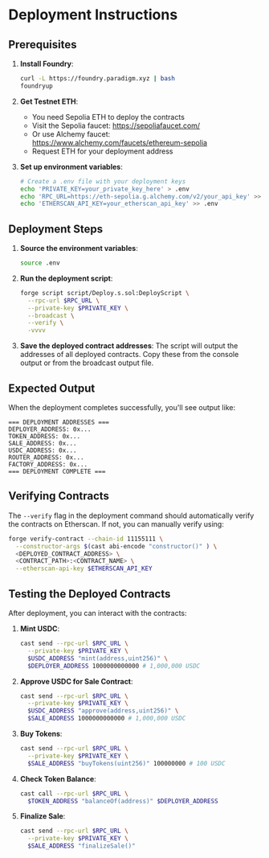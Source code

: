 # Deployment Instructions

## Prerequisites

1. **Install Foundry**:
   ```bash
   curl -L https://foundry.paradigm.xyz | bash
   foundryup
   ```

2. **Get Testnet ETH**:
   - You need Sepolia ETH to deploy the contracts
   - Visit the Sepolia faucet: https://sepoliafaucet.com/
   - Or use Alchemy faucet: https://www.alchemy.com/faucets/ethereum-sepolia
   - Request ETH for your deployment address

3. **Set up environment variables**:
   ```bash
   # Create a .env file with your deployment keys
   echo 'PRIVATE_KEY=your_private_key_here' > .env
   echo 'RPC_URL=https://eth-sepolia.g.alchemy.com/v2/your_api_key' >> .env
   echo 'ETHERSCAN_API_KEY=your_etherscan_api_key' >> .env
   ```

## Deployment Steps

1. **Source the environment variables**:
   ```bash
   source .env
   ```

2. **Run the deployment script**:
   ```bash
   forge script script/Deploy.s.sol:DeployScript \
     --rpc-url $RPC_URL \
     --private-key $PRIVATE_KEY \
     --broadcast \
     --verify \
     -vvvv
   ```

3. **Save the deployed contract addresses**:
   The script will output the addresses of all deployed contracts. Copy these from the console output or from the broadcast output file.

## Expected Output

When the deployment completes successfully, you'll see output like:

```
=== DEPLOYMENT ADDRESSES ===
DEPLOYER_ADDRESS: 0x...
TOKEN_ADDRESS: 0x...
SALE_ADDRESS: 0x...
USDC_ADDRESS: 0x...
ROUTER_ADDRESS: 0x...
FACTORY_ADDRESS: 0x...
=== DEPLOYMENT COMPLETE ===
```

## Verifying Contracts

The `--verify` flag in the deployment command should automatically verify the contracts on Etherscan. If not, you can manually verify using:

```bash
forge verify-contract --chain-id 11155111 \
  --constructor-args $(cast abi-encode "constructor()" ) \
  <DEPLOYED_CONTRACT_ADDRESS> \
  <CONTRACT_PATH>:<CONTRACT_NAME> \
  --etherscan-api-key $ETHERSCAN_API_KEY
```

## Testing the Deployed Contracts

After deployment, you can interact with the contracts:

1. **Mint USDC**:
   ```bash
   cast send --rpc-url $RPC_URL \
     --private-key $PRIVATE_KEY \
     $USDC_ADDRESS "mint(address,uint256)" \
     $DEPLOYER_ADDRESS 1000000000000 # 1,000,000 USDC
   ```

2. **Approve USDC for Sale Contract**:
   ```bash
   cast send --rpc-url $RPC_URL \
     --private-key $PRIVATE_KEY \
     $USDC_ADDRESS "approve(address,uint256)" \
     $SALE_ADDRESS 1000000000000 # 1,000,000 USDC
   ```

3. **Buy Tokens**:
   ```bash
   cast send --rpc-url $RPC_URL \
     --private-key $PRIVATE_KEY \
     $SALE_ADDRESS "buyTokens(uint256)" 100000000 # 100 USDC
   ```

4. **Check Token Balance**:
   ```bash
   cast call --rpc-url $RPC_URL \
     $TOKEN_ADDRESS "balanceOf(address)" $DEPLOYER_ADDRESS
   ```

5. **Finalize Sale**:
   ```bash
   cast send --rpc-url $RPC_URL \
     --private-key $PRIVATE_KEY \
     $SALE_ADDRESS "finalizeSale()"
   ``` 
